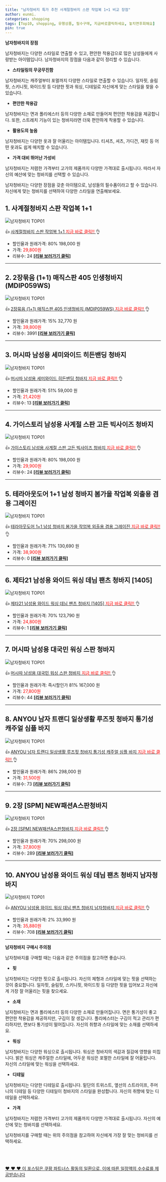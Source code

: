 ```yaml
---
title: "남자청바지 특가 추천 사계절청바지 스판 작업복 1+1 비교 장점"
author: eunmi.
categories: shopping
tags: [Top10, shopping, 유행상품, 필수구매, 지금바로클릭하세요, 놓치면후회해요]
pin: true
---
```

**남자청바지의 장점**

남자청바지는 다양한 스타일로 연출할 수 있고, 편안한 착용감으로 많은 남성들에게 사랑받는 아이템입니다. 남자청바지의 장점을 다음과 같이 정리할 수 있습니다.

* **스타일링의 무궁무진함**

남자청바지는 캐주얼부터 포멀까지 다양한 스타일로 연출할 수 있습니다. 일자핏, 슬림핏, 스키니핏, 와이드핏 등 다양한 핏과 워싱, 디테일로 자신에게 맞는 스타일을 찾을 수 있습니다.

* **편안한 착용감**

남자청바지는 면과 폴리에스터 등의 다양한 소재로 만들어져 편안한 착용감을 제공합니다. 또한, 스트레치 기능이 있는 청바지라면 더욱 편안하게 착용할 수 있습니다.

* **활용도의 높음**

남자청바지는 다양한 옷과 잘 어울리는 아이템입니다. 티셔츠, 셔츠, 가디건, 재킷 등 어떤 옷과도 쉽게 매치할 수 있습니다.

* **가격 대비 뛰어난 가성비**

남자청바지는 저렴한 가격부터 고가의 제품까지 다양한 가격대로 출시됩니다. 따라서 자신의 예산에 맞는 청바지를 선택할 수 있습니다.

남자청바지는 다양한 장점을 갖춘 아이템으로, 남성들의 필수품이라고 할 수 있습니다. 자신에게 맞는 청바지를 선택하여 다양한 스타일을 연출해보세요.

   

## 1. 사계절청바지 스판 작업복 1+1

![남자청바지 TOP01](https://thumbnail9.coupangcdn.com/thumbnails/remote/230x230ex/image/vendor_inventory/a683/3a36f6a2c8a047656f8308e49f398be5c836c0a59cb54cf298e8932226fb.jpg)


👍 [사계절청바지 스판 작업복 1+1 <font color=red> 지금 바로 클릭!! </font> ](https://link.coupang.com/re/AFFSDP?lptag=AF3617701&subid=GithubCoopas&pageKey=7589235914&traceid=V0-153&itemId=20051413561&vendorItemId=87188399908) 👌 


- 할인율과 원래가격: 80%  198,000   원
- 가격: <span style='color:red'>29,800원</span>
- 리뷰수: 24  [**[리뷰 보러가기 클릭]**](https://link.coupang.com/re/AFFSDP?lptag=AF3617701&subid=GithubCoopas&pageKey=7589235914&traceid=V0-153&itemId=20051413561&vendorItemId=87188399908)

---


   

## 2. 2장묶음 (1+1) 매직스판 405 인생청바지 (MDIP059WS)

![남자청바지 TOP01](https://thumbnail8.coupangcdn.com/thumbnails/remote/230x230ex/image/vendor_inventory/acab/51b21f208f45666691ef01ba4dcfbd4a58e219ace0c0c38d16fa5af958cc.jpg)


👍 [2장묶음 (1+1) 매직스판 405 인생청바지 (MDIP059WS) <font color=red> 지금 바로 클릭!! </font> ](https://link.coupang.com/re/AFFSDP?lptag=AF3617701&subid=GithubCoopas&pageKey=6382843249&traceid=V0-153&itemId=13569374473&vendorItemId=80822817769) 👌 


- 할인율과 원래가격: 15%  32,770   원
- 가격: <span style='color:red'>39,800원</span>
- 리뷰수: 3991  [**[리뷰 보러가기 클릭]**](https://link.coupang.com/re/AFFSDP?lptag=AF3617701&subid=GithubCoopas&pageKey=6382843249&traceid=V0-153&itemId=13569374473&vendorItemId=80822817769)

---


   

## 3. 머시따 남성용 세미와이드 히든밴딩 청바지

![남자청바지 TOP01](https://thumbnail9.coupangcdn.com/thumbnails/remote/230x230ex/image/rs_quotation_api/0liipmfp/49c906c16a3c4ac191f3ce346ba9ca35.jpg)


👍 [머시따 남성용 세미와이드 히든밴딩 청바지 <font color=red> 지금 바로 클릭!! </font> ](https://link.coupang.com/re/AFFSDP?lptag=AF3617701&subid=GithubCoopas&pageKey=6157829518&traceid=V0-153&itemId=11930439413&vendorItemId=79203200856) 👌 


- 할인율과 원래가격: 51%  59,000   원
- 가격: <span style='color:red'>21,420원</span>
- 리뷰수: 13  [**[리뷰 보러가기 클릭]**](https://link.coupang.com/re/AFFSDP?lptag=AF3617701&subid=GithubCoopas&pageKey=6157829518&traceid=V0-153&itemId=11930439413&vendorItemId=79203200856)

---


   

## 4. 가이스토리 남성용 사계절 스판 고든 빅사이즈 청바지

![남자청바지 TOP01](https://thumbnail6.coupangcdn.com/thumbnails/remote/230x230ex/image/retail/images/2968021729508769-310439c3-831e-41e9-9ef9-fbae2c00ff1d.jpg)


👍 [가이스토리 남성용 사계절 스판 고든 빅사이즈 청바지 <font color=red> 지금 바로 클릭!! </font> ](https://link.coupang.com/re/AFFSDP?lptag=AF3617701&subid=GithubCoopas&pageKey=15228124&traceid=V0-153&itemId=62648425&vendorItemId=71511701382) 👌 


- 할인율과 원래가격: 80%  198,000   원
- 가격: <span style='color:red'>29,900원</span>
- 리뷰수: 24  [**[리뷰 보러가기 클릭]**](https://link.coupang.com/re/AFFSDP?lptag=AF3617701&subid=GithubCoopas&pageKey=15228124&traceid=V0-153&itemId=62648425&vendorItemId=71511701382)

---


   

## 5. 테라아웃도어 1+1 남성 청바지 봄가을 작업복 외출용 겸용 그레이진

![남자청바지 TOP01](https://thumbnail6.coupangcdn.com/thumbnails/remote/230x230ex/image/vendor_inventory/b614/27ea21e7342f04e0eb08021796467072fa156c5ad8e321b593951cfabcd9.jpg)


👍 [테라아웃도어 1+1 남성 청바지 봄가을 작업복 외출용 겸용 그레이진 <font color=red> 지금 바로 클릭!! </font> ](https://link.coupang.com/re/AFFSDP?lptag=AF3617701&subid=GithubCoopas&pageKey=7549492778&traceid=V0-153&itemId=19864425594&vendorItemId=86965291708) 👌 


- 할인율과 원래가격: 71%  130,690   원
- 가격: <span style='color:red'>38,900원</span>
- 리뷰수: 0  [**[리뷰 보러가기 클릭]**](https://link.coupang.com/re/AFFSDP?lptag=AF3617701&subid=GithubCoopas&pageKey=7549492778&traceid=V0-153&itemId=19864425594&vendorItemId=86965291708)

---


   

## 6. 제타21 남성용 와이드 워싱 데님 팬츠 청바지 [1405]

![남자청바지 TOP01](https://thumbnail9.coupangcdn.com/thumbnails/remote/230x230ex/image/vendor_inventory/340b/8f901bda9eb728f6d2a1db7faa29e74f2a3882918225688bbe9ab6c6f63c.jpg)


👍 [제타21 남성용 와이드 워싱 데님 팬츠 청바지 [1405] <font color=red> 지금 바로 클릭!! </font> ](https://link.coupang.com/re/AFFSDP?lptag=AF3617701&subid=GithubCoopas&pageKey=6740805404&traceid=V0-153&itemId=15735500047&vendorItemId=82949431087) 👌 


- 할인율과 원래가격: 70%  123,790   원
- 가격: <span style='color:red'>24,800원</span>
- 리뷰수: 1  [**[리뷰 보러가기 클릭]**](https://link.coupang.com/re/AFFSDP?lptag=AF3617701&subid=GithubCoopas&pageKey=6740805404&traceid=V0-153&itemId=15735500047&vendorItemId=82949431087)

---


   

## 7. 머시따 남성용 대국민 워싱 스판 청바지

![남자청바지 TOP01](https://thumbnail6.coupangcdn.com/thumbnails/remote/230x230ex/image/vendor_inventory/3069/867a7e1891c9371b0cca0c3efa239549e9c349f1bb3ed30f29353bf3eb11.jpg)


👍 [머시따 남성용 대국민 워싱 스판 청바지 <font color=red> 지금 바로 클릭!! </font> ](https://link.coupang.com/re/AFFSDP?lptag=AF3617701&subid=GithubCoopas&pageKey=6441411307&traceid=V0-153&itemId=13945123211&vendorItemId=87512116569) 👌 


- 할인율과 원래가격: 즉시할인가 81%  167,000   원
- 가격: <span style='color:red'>27,800원</span>
- 리뷰수: 44  [**[리뷰 보러가기 클릭]**](https://link.coupang.com/re/AFFSDP?lptag=AF3617701&subid=GithubCoopas&pageKey=6441411307&traceid=V0-153&itemId=13945123211&vendorItemId=87512116569)

---


   

## 8. ANYOU 남자 트랜디 일상생활 루즈핏 청바지 통기성 캐주얼 심플 바지

![남자청바지 TOP01](https://thumbnail10.coupangcdn.com/thumbnails/remote/230x230ex/image/vendor_inventory/c24b/a6400221a03c8f445e4da03ce120f3928760e5328b0b048bafafc28cdcfc.jpg)


👍 [ANYOU 남자 트랜디 일상생활 루즈핏 청바지 통기성 캐주얼 심플 바지 <font color=red> 지금 바로 클릭!! </font> ](https://link.coupang.com/re/AFFSDP?lptag=AF3617701&subid=GithubCoopas&pageKey=7534679157&traceid=V0-153&itemId=19792363741&vendorItemId=87297711027) 👌 


- 할인율과 원래가격: 86%  298,000   원
- 가격: <span style='color:red'>31,500원</span>
- 리뷰수: 73  [**[리뷰 보러가기 클릭]**](https://link.coupang.com/re/AFFSDP?lptag=AF3617701&subid=GithubCoopas&pageKey=7534679157&traceid=V0-153&itemId=19792363741&vendorItemId=87297711027)

---


   

## 9. 2장 [SPM] NEW패션A스판청바지

![남자청바지 TOP01](https://thumbnail6.coupangcdn.com/thumbnails/remote/230x230ex/image/vendor_inventory/e851/421aab2fe59d23a0e2ba39eb9d72bd4a145c6c481059d0b5f4e596bb1795.jpg)


👍 [2장 [SPM] NEW패션A스판청바지 <font color=red> 지금 바로 클릭!! </font> ](https://link.coupang.com/re/AFFSDP?lptag=AF3617701&subid=GithubCoopas&pageKey=6850910358&traceid=V0-153&itemId=16320100358&vendorItemId=87009604123) 👌 


- 할인율과 원래가격: 70%  298,000   원
- 가격: <span style='color:red'>37,800원</span>
- 리뷰수: 289  [**[리뷰 보러가기 클릭]**](https://link.coupang.com/re/AFFSDP?lptag=AF3617701&subid=GithubCoopas&pageKey=6850910358&traceid=V0-153&itemId=16320100358&vendorItemId=87009604123)

---


   

## 10. ANYOU 남성용 와이드 워싱 데님 팬츠 청바지 남자청바지

![남자청바지 TOP01](https://thumbnail7.coupangcdn.com/thumbnails/remote/230x230ex/image/vendor_inventory/9d5d/f3da542030213bbc8086b37db7e497d65c8f80b202078c7eefe439799920.jpg)


👍 [ANYOU 남성용 와이드 워싱 데님 팬츠 청바지 남자청바지 <font color=red> 지금 바로 클릭!! </font> ](https://link.coupang.com/re/AFFSDP?lptag=AF3617701&subid=GithubCoopas&pageKey=7573952724&traceid=V0-153&itemId=19980001338&vendorItemId=87183612198) 👌 


- 할인율과 원래가격: 2%  33,990   원
- 가격: <span style='color:red'>35,880원</span>
- 리뷰수: 708  [**[리뷰 보러가기 클릭]**](https://link.coupang.com/re/AFFSDP?lptag=AF3617701&subid=GithubCoopas&pageKey=7573952724&traceid=V0-153&itemId=19980001338&vendorItemId=87183612198)

---
**남자청바지 구매시 주의점**

남자청바지를 구매할 때는 다음과 같은 주의점을 참고하면 좋습니다.

* **핏**

남자청바지는 다양한 핏으로 출시됩니다. 자신의 체형과 스타일에 맞는 핏을 선택하는 것이 중요합니다. 일자핏, 슬림핏, 스키니핏, 와이드핏 등 다양한 핏을 입어보고 자신에게 가장 잘 어울리는 핏을 찾으세요.

* **소재**

남자청바지는 면과 폴리에스터 등의 다양한 소재로 만들어집니다. 면은 통기성이 좋고 편안한 착용감을 제공하지만, 구김이 잘 생깁니다. 폴리에스터는 구김이 적고 관리가 편리하지만, 면보다 통기성이 떨어집니다. 자신의 취향과 스타일에 맞는 소재를 선택하세요.

* **워싱**

남자청바지는 다양한 워싱으로 출시됩니다. 워싱은 청바지의 색감과 질감에 영향을 미칩니다. 밝은 워싱은 캐주얼한 스타일에, 어두운 워싱은 포멀한 스타일에 잘 어울립니다. 자신의 스타일에 맞는 워싱을 선택하세요.

* **디테일**

남자청바지는 다양한 디테일로 출시됩니다. 밑단의 트위스트, 옆선의 스트라이프, 주머니의 디테일 등 다양한 디테일이 청바지의 스타일을 완성합니다. 자신의 취향에 맞는 디테일을 선택하세요.

* **가격**

남자청바지는 저렴한 가격부터 고가의 제품까지 다양한 가격대로 출시됩니다. 자신의 예산에 맞는 청바지를 선택하세요.

남자청바지를 구매할 때는 위의 주의점을 참고하여 자신에게 가장 잘 맞는 청바지를 선택하세요.<br><br><br><br><br> [ ❤ ❤ ❤ 이 포스팅은 쿠팡 파트너스 활동의 일환으로, 이에 따른 일정액의 수수료를 제공받습니다](https://link.coupang.com/a/bcEFyh)